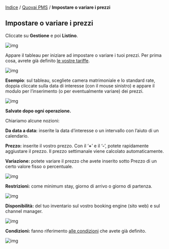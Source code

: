 [Indice](index.md) / [Quovai PMS](quovai-pms-it.md) / **Impostare o variare i prezzi**

## Impostare o variare i prezzi

Cliccate su **Gestione** e poi **Listino**.

![img](https://quovai.github.io/images/impostare-prezzi-001.png)

Appare il tableau per iniziare ad impostare o variare i tuoi prezzi. Per prima cosa, avrete già definito [le vostre tariffe](https://quovai.github.io/impostare-le-tariffe-it.html).

![img](https://quovai.github.io/images/impostare-prezzi-002.png)

**Esempio**: sul tableau, scegliete camera matrimoniale e lo standard rate, doppia cliccate sulla data di interesse (con il mouse sinistro) e appare il modulo per l’inserimento (o per eventualmente variare) dei prezzi.

![img](https://quovai.github.io/images/impostare-prezzi-002b.png)

**Salvate dopo ogni operazione.**

Chiariamo alcune nozioni:

**Da data a data:** inserite la data d’interesse o un intervallo con l’aiuto di un calendario.

**Prezzo:** inserite il vostro prezzo. Con il ‘**+**’ e il ‘**-**’, potete rapidamente aggiustare il prezzo. Il prezzo settimanale viene calcolato automaticamente.

**Variazione:** potete variare il prezzo che avete inserito sotto Prezzo di un certo valore fisso o percentuale.

![img](https://quovai.github.io/images/impostare-prezzi-003.png)

**Restrizioni:** come minimum stay, giorno di arrivo o giorno di partenza.

![img](https://quovai.github.io/images/impostare-prezzi-004.png)

**Disponibilità:** del tuo inventario sul vostro booking engine (sito web) e sul channel manager.

![img](https://quovai.github.io/images/impostare-prezzi-005.png)

**Condizioni:** fanno riferimento [alle condizioni](https://quovai.github.io/impostare-le-condizioni-it.html) che avete già definito.

![img](https://quovai.github.io/images/impostare-prezzi-006.png)